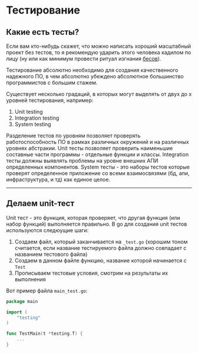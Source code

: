 # Тестирование

## Какие есть тесты?

Если вам кто-нибудь скажет, что можно написать хороший масштабный проект без тестов, то я рекомендую ударить этого человека кадилом по лицу (ну или как минимум провести ритуал изгнания [бесов](https://www.theworldsworstwebsiteever.com)).

Тестирование абсолютно необходимо для создания качественного надежного ПО, в чем абсолютно убеждено абсолютное большинство программистов с большим стажем.

Существует несколько градаций, в которых могут выделять от двух до x уровней тестирования, например:

1. Unit testing
1. Integration testing
1. System testing

Разделение тестов по уровням позволяет проверять работоспособность ПО в рамках различных окружений и на различных уровнях абстракии. Unit тесты позволяет проверить наименьшие составные части программы - отдельные функции и классы. Integration тесты должны выявлять проблемы на уровне внешних АПИ определенных компонентов. System тесты - это наборы тестов которые проверят определенное приложение со всеми взаимосвязями (бд, апи, инфраструктура, и тд) как единое целое.

---

## Делаем unit-тест

Unit тест - это функция, которая проверяет, что другая функция (или набор функций) выполняется правильно. В go для создания unit тестов используются следюущие шаги:

1. Создаем файл, который заканчивается на `_test.go` (хорошим тоном считается, если название тестируемого файла должно совпадает с названием тестового файла)
1. Создаем в данном файле функцию, название которой начинается с `Test`
1. Прописываем тестовые условия, смотрим на результаты их выполнения

Вот пример файла `main_test.go`:
```go
package main

import (
	"testing"
)

func TestMain(t *testing.T) {
    ...
}

```
